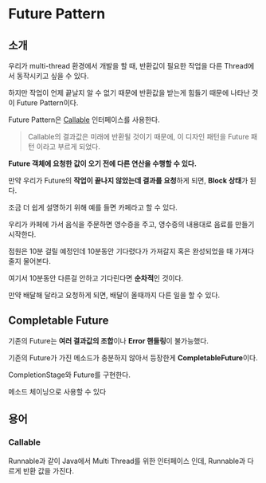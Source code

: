 # Future Pattern

## 소개

우리가 multi-thread 환경에서 개발을 할 때, 반환값이 필요한 작업을 다른 Thread에서 동작시키고 싶을 수 있다.

하지만 작업이 언제 끝날지 알 수 없기 때문에 반환값을 받는게 힘들기 때문에 나타난 것이 Future Pattern이다.

   

Future Pattern은 [Callable](#Callable) 인터페이스를 사용한다.

> Callable의 결과값은 미래에 반환될 것이기 때문에, 이 디자인 패턴을 Future 패턴 이라고 부르게 되었다.

**Future 객체에 요청한 값이 오기 전에 다른 연산을 수행할 수 있다.**

만약 우리가 Future의 **작업이 끝나지 않았는데 결과를 요청**하게 되면, **Block 상태**가 된다.

   

조금 더 쉽게 설명하기 위해 예를 들면 카페라고 할 수 있다.

우리가 카페에 가서 음식을 주문하면 영수증을 주고, 영수증의 내용대로 음료를 만들기 시작한다.

점원은 10분 걸릴 예정인데 10분동안 기다렸다가 가져갈지 혹은 완성되었을 때 가져다줄지 물어본다.

   

여기서 10분동안 다른걸 안하고 기다린다면 **순차적**인 것이다.

만약 배달해 달라고 요청하게 되면, 배달이 올때까지 다른 일을 할 수 있다.

   

## Completable Future

기존의 Future는 **여러 결과값의 조합**이나 **Error 핸들링**이 불가능했다.

기존의 Future가 가진 메소드가 충분하지 않아서 등장한게 **CompletableFuture**이다.

CompletionStage와 Future를 구현한다.

메소드 체이닝으로 사용할 수 있다

   

## 용어

### Callable

Runnable과 같이 Java에서 Multi Thread를 위한 인터페이스 인데, Runnable과 다르게 반환 값을 가진다.

